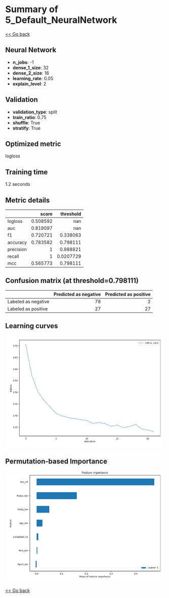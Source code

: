 # Summary of 5_Default_NeuralNetwork

[<< Go back](../README.md)


## Neural Network
- **n_jobs**: -1
- **dense_1_size**: 32
- **dense_2_size**: 16
- **learning_rate**: 0.05
- **explain_level**: 2

## Validation
 - **validation_type**: split
 - **train_ratio**: 0.75
 - **shuffle**: True
 - **stratify**: True

## Optimized metric
logloss

## Training time

1.2 seconds

## Metric details
|           |    score |   threshold |
|:----------|---------:|------------:|
| logloss   | 0.508592 | nan         |
| auc       | 0.819097 | nan         |
| f1        | 0.720721 |   0.338063  |
| accuracy  | 0.783582 |   0.798111  |
| precision | 1        |   0.988821  |
| recall    | 1        |   0.0207729 |
| mcc       | 0.565773 |   0.798111  |


## Confusion matrix (at threshold=0.798111)
|                     |   Predicted as negative |   Predicted as positive |
|:--------------------|------------------------:|------------------------:|
| Labeled as negative |                      78 |                       2 |
| Labeled as positive |                      27 |                      27 |

## Learning curves
![Learning curves](learning_curves.png)

## Permutation-based Importance
![Permutation-based Importance](permutation_importance.png)

[<< Go back](../README.md)
